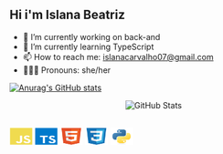 ## Hi i'm Islana Beatriz

- 🔭 I’m currently working on back-and
- 🌱 I’m currently learning TypeScript 
- 📫 How to reach me: islanacarvalho07@gmail.com
- 🧛🏾‍♀️ Pronouns: she/her

[![Anurag's GitHub stats](https://github-readme-stats.vercel.app/api?username=islanabeatriz&show_icons=true&theme=midnight-purple)](https://github.com/anuraghazra/github-readme-stats)
<p align="center">
  <img src="https://github-readme-stats.vercel.app/api?username=islanabeatriz&show_icons=true&theme=midnight-purple" alt="GitHub Stats"/>
</p>
  <div style="display: inline_block"><br>
    <img align="center" alt="Rafa-Js" height="30" width="40" src="https://raw.githubusercontent.com/devicons/devicon/master/icons/javascript/javascript-plain.svg">
    <img align="center" alt="Rafa-Ts" height="30" width="40" src="https://raw.githubusercontent.com/devicons/devicon/master/icons/typescript/typescript-plain.svg">
    <img align="center" alt="Rafa-HTML" height="30" width="40" src="https://raw.githubusercontent.com/devicons/devicon/master/icons/html5/html5-original.svg">
    <img align="center" alt="Rafa-CSS" height="30" width="40" src="https://raw.githubusercontent.com/devicons/devicon/master/icons/css3/css3-original.svg">
    <img align="center" alt="Rafa-Python" height="30" width="40" src="https://raw.githubusercontent.com/devicons/devicon/master/icons/python/python-original.svg">
  </div>
